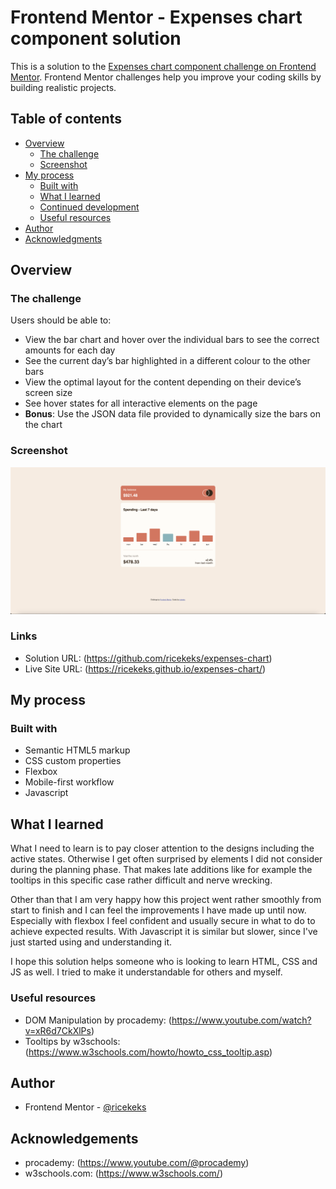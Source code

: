 # Frontend Mentor - Expenses chart component solution

This is a solution to the [Expenses chart component challenge on Frontend Mentor](https://www.frontendmentor.io/challenges/expenses-chart-component-e7yJBUdjwt). Frontend Mentor challenges help you improve your coding skills by building realistic projects. 

## Table of contents

- [Overview](#overview)
  - [The challenge](#the-challenge)
  - [Screenshot](#screenshot)
- [My process](#my-process)
  - [Built with](#built-with)
  - [What I learned](#what-i-learned)
  - [Continued development](#continued-development)
  - [Useful resources](#useful-resources)
- [Author](#author)
- [Acknowledgments](#acknowledgments)

## Overview

### The challenge

Users should be able to:

- View the bar chart and hover over the individual bars to see the correct amounts for each day
- See the current day’s bar highlighted in a different colour to the other bars
- View the optimal layout for the content depending on their device’s screen size
- See hover states for all interactive elements on the page
- **Bonus**: Use the JSON data file provided to dynamically size the bars on the chart

### Screenshot

![](./screenshot.png)

### Links

- Solution URL: (https://github.com/ricekeks/expenses-chart)
- Live Site URL: (https://ricekeks.github.io/expenses-chart/)

## My process

### Built with

- Semantic HTML5 markup
- CSS custom properties
- Flexbox
- Mobile-first workflow
- Javascript

## What I learned

What I need to learn is to pay closer attention to the designs including the active states. Otherwise I get often surprised by elements I did not consider during the planning phase. That makes late additions like for example the tooltips in this specific case rather difficult and nerve wrecking.

Other than that I am very happy how this project went rather smoothly from start to finish and I can feel the improvements I have made up until now. Especially with flexbox I feel confident and usually secure in what to do to achieve expected results. With Javascript it is similar but slower, since I've just started using and understanding it.

I hope this solution helps someone who is looking to learn HTML, CSS and JS as well. I tried to make it understandable for others and myself.

### Useful resources

- DOM Manipulation by procademy: (https://www.youtube.com/watch?v=xR6d7CkXlPs)
- Tooltips by w3schools: (https://www.w3schools.com/howto/howto_css_tooltip.asp)

## Author

- Frontend Mentor - [@ricekeks](https://www.frontendmentor.io/profile/ricekeks)

## Acknowledgements

- procademy: (https://www.youtube.com/@procademy)
- w3schools.com: (https://www.w3schools.com/)
